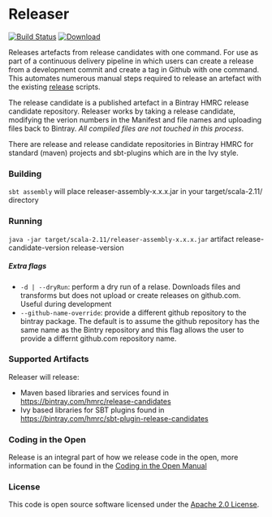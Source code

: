 # Releaser

[![Build Status](https://travis-ci.org/hmrc/releaser.svg?branch=master)](https://travis-ci.org/hmrc/releaser) [ ![Download](https://api.bintray.com/packages/hmrc/releases/releaser/images/download.svg) ](https://bintray.com/hmrc/releases/releaser/_latestVersion)

Releases artefacts from release candidates with one command. For use as part of a continuous delivery pipeline in which users can create a release from a development commit and create a tag in Github with one command. This automates numerous manual steps required to release an artefact with the existing [release](https://github.com/hmrc/release) scripts.

The release candidate is a published artefact in a Bintray HMRC release candidate repository. Releaser works by taking a release candidate, modifying the verion numbers in the Manifest and file names and uploading files back to Bintray. *All compiled files are not touched in this process*.  

There are release and release candidate repositories in Bintray HMRC for standard (maven) projects and sbt-plugins which are in the Ivy style.

### Building
`sbt assembly` will place releaser-assembly-x.x.x.jar in your target/scala-2.11/ directory

### Running
`java -jar target/scala-2.11/releaser-assembly-x.x.x.jar` artifact release-candidate-version release-version

##### Extra flags
- `-d | --dryRun`: perform a dry run of a relase. Downloads files and transforms but does not upload or create releases on github.com. Useful during development
- `--github-name-override`: provide a different github repository to the bintray package. The default is to assume the github repository has the same name as the Bintry repository and this flag allows the user to provide a differnt github.com repository name.

### Supported Artifacts
Releaser will release:
- Maven based libraries and services found in https://bintray.com/hmrc/release-candidates
- Ivy based libraries for SBT plugins found in https://bintray.com/hmrc/sbt-plugin-release-candidates

### Coding in the Open
Release is an integral part of how we release code in the open, more information can be found in the [Coding in the Open Manual](http://hmrc.github.io/coding-in-the-open-manual.html)

### License
 
This code is open source software licensed under the [Apache 2.0 License]("http://www.apache.org/licenses/LICENSE-2.0.html").
